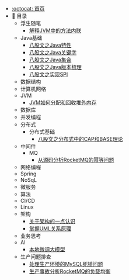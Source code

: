- [:octocat: 首页](/README)
- :memo: 目录
	- 浮生随笔
		-  [解释JVM中的方法内联](/md/idea-plugin/解释JVM中的方法内联.md)
	- Java基础
		- [八股文之Java特性](/md/Java基础/Java特性.md)
		- [八股文之Java关键字](/md/Java基础/Java集合.md)
		- [八股文之Java集合](/md/Java基础/Java关键字.md)
		- [八股文之Java版本梳理](/md/Java基础/Java版本梳理.md)
		- [八股文之实现SPI](/md/Java基础/上手SPI-从0到1搭建一个SPI的注册和调用实现.md)
	- 数据结构
	- 计算机网络
	- JVM
		- [JVM如何分配和回收堆外内存](/md/JVM/JVM如何分配和回收堆外内存.md)
	- 数据库
	- 并发编程
	- 分布式
		- 分布式基础
			- [八股文之分布式中的CAP和BASE理论](/md/idea-plugin/闲言碎语的CAP和BASE理论.md)
	- 中间件
		- MQ
			- [从源码分析RocketMQ的幂等问题](/md/MQ/从源码分析RocketMQ不保证幂等的三个原因.md)
	- 网络编程
	- Spring
	- NoSqL
	- 微服务
	- 算法
	- CI/CD
	- Linux
	- 架构
		-  [关于架构的一点认识](/md/架构/关于架构的一点认识.md)
		- [掌握UML关系原理](/md/架构/UML中依赖、关联、聚合、组合、继承、实现关系梳理.md)
	- 业务思考
	- AI
		- [本地微调大模型](/md/AI/本地微调大模型.md)
	- 生产问题排查
		- [处理生产环境的MySQL死锁问题](/md/idea-plugin/生产问题排查/处理生产环境的MySQL死锁问题.md)
		- [生产事故分析RocketMQ的负载均衡](/md/idea-plugin/生产问题排查/生产事故分析RocketMQ的负载均衡.md)
